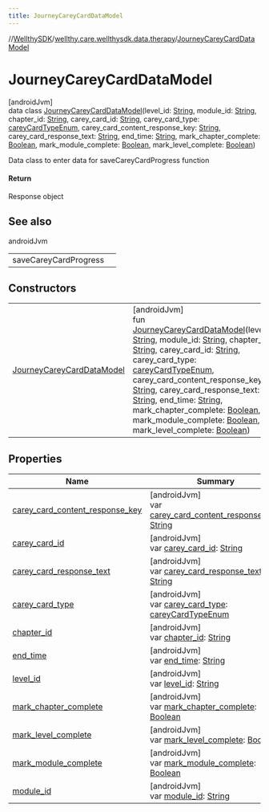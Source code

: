 ```yaml
---
title: JourneyCareyCardDataModel
---
```

//[WellthySDK](../../../index.html)/[wellthy.care.wellthysdk.data.therapy](../index.html)/[JourneyCareyCardDataModel](index.html)



# JourneyCareyCardDataModel



[androidJvm]\
data class [JourneyCareyCardDataModel](index.html)(level_id: [String](https://kotlinlang.org/api/latest/jvm/stdlib/kotlin/-string/index.html), module_id: [String](https://kotlinlang.org/api/latest/jvm/stdlib/kotlin/-string/index.html), chapter_id: [String](https://kotlinlang.org/api/latest/jvm/stdlib/kotlin/-string/index.html), carey_card_id: [String](https://kotlinlang.org/api/latest/jvm/stdlib/kotlin/-string/index.html), carey_card_type: [careyCardTypeEnum](../carey-card-type-enum/index.html), carey_card_content_response_key: [String](https://kotlinlang.org/api/latest/jvm/stdlib/kotlin/-string/index.html), carey_card_response_text: [String](https://kotlinlang.org/api/latest/jvm/stdlib/kotlin/-string/index.html), end_time: [String](https://kotlinlang.org/api/latest/jvm/stdlib/kotlin/-string/index.html), mark_chapter_complete: [Boolean](https://kotlinlang.org/api/latest/jvm/stdlib/kotlin/-boolean/index.html), mark_module_complete: [Boolean](https://kotlinlang.org/api/latest/jvm/stdlib/kotlin/-boolean/index.html), mark_level_complete: [Boolean](https://kotlinlang.org/api/latest/jvm/stdlib/kotlin/-boolean/index.html))

Data class to enter data for saveCareyCardProgress function



#### Return



Response object



## See also


androidJvm

| | |
|---|---|
| saveCareyCardProgress |  |



## Constructors


| | |
|---|---|
| [JourneyCareyCardDataModel](-journey-carey-card-data-model.html) | [androidJvm]<br>fun [JourneyCareyCardDataModel](-journey-carey-card-data-model.html)(level_id: [String](https://kotlinlang.org/api/latest/jvm/stdlib/kotlin/-string/index.html), module_id: [String](https://kotlinlang.org/api/latest/jvm/stdlib/kotlin/-string/index.html), chapter_id: [String](https://kotlinlang.org/api/latest/jvm/stdlib/kotlin/-string/index.html), carey_card_id: [String](https://kotlinlang.org/api/latest/jvm/stdlib/kotlin/-string/index.html), carey_card_type: [careyCardTypeEnum](../carey-card-type-enum/index.html), carey_card_content_response_key: [String](https://kotlinlang.org/api/latest/jvm/stdlib/kotlin/-string/index.html), carey_card_response_text: [String](https://kotlinlang.org/api/latest/jvm/stdlib/kotlin/-string/index.html), end_time: [String](https://kotlinlang.org/api/latest/jvm/stdlib/kotlin/-string/index.html), mark_chapter_complete: [Boolean](https://kotlinlang.org/api/latest/jvm/stdlib/kotlin/-boolean/index.html), mark_module_complete: [Boolean](https://kotlinlang.org/api/latest/jvm/stdlib/kotlin/-boolean/index.html), mark_level_complete: [Boolean](https://kotlinlang.org/api/latest/jvm/stdlib/kotlin/-boolean/index.html)) |


## Properties


| Name | Summary |
|---|---|
| [carey_card_content_response_key](carey_card_content_response_key.html) | [androidJvm]<br>var [carey_card_content_response_key](carey_card_content_response_key.html): [String](https://kotlinlang.org/api/latest/jvm/stdlib/kotlin/-string/index.html) |
| [carey_card_id](carey_card_id.html) | [androidJvm]<br>var [carey_card_id](carey_card_id.html): [String](https://kotlinlang.org/api/latest/jvm/stdlib/kotlin/-string/index.html) |
| [carey_card_response_text](carey_card_response_text.html) | [androidJvm]<br>var [carey_card_response_text](carey_card_response_text.html): [String](https://kotlinlang.org/api/latest/jvm/stdlib/kotlin/-string/index.html) |
| [carey_card_type](carey_card_type.html) | [androidJvm]<br>var [carey_card_type](carey_card_type.html): [careyCardTypeEnum](../carey-card-type-enum/index.html) |
| [chapter_id](chapter_id.html) | [androidJvm]<br>var [chapter_id](chapter_id.html): [String](https://kotlinlang.org/api/latest/jvm/stdlib/kotlin/-string/index.html) |
| [end_time](end_time.html) | [androidJvm]<br>var [end_time](end_time.html): [String](https://kotlinlang.org/api/latest/jvm/stdlib/kotlin/-string/index.html) |
| [level_id](level_id.html) | [androidJvm]<br>var [level_id](level_id.html): [String](https://kotlinlang.org/api/latest/jvm/stdlib/kotlin/-string/index.html) |
| [mark_chapter_complete](mark_chapter_complete.html) | [androidJvm]<br>var [mark_chapter_complete](mark_chapter_complete.html): [Boolean](https://kotlinlang.org/api/latest/jvm/stdlib/kotlin/-boolean/index.html) |
| [mark_level_complete](mark_level_complete.html) | [androidJvm]<br>var [mark_level_complete](mark_level_complete.html): [Boolean](https://kotlinlang.org/api/latest/jvm/stdlib/kotlin/-boolean/index.html) |
| [mark_module_complete](mark_module_complete.html) | [androidJvm]<br>var [mark_module_complete](mark_module_complete.html): [Boolean](https://kotlinlang.org/api/latest/jvm/stdlib/kotlin/-boolean/index.html) |
| [module_id](module_id.html) | [androidJvm]<br>var [module_id](module_id.html): [String](https://kotlinlang.org/api/latest/jvm/stdlib/kotlin/-string/index.html) |

